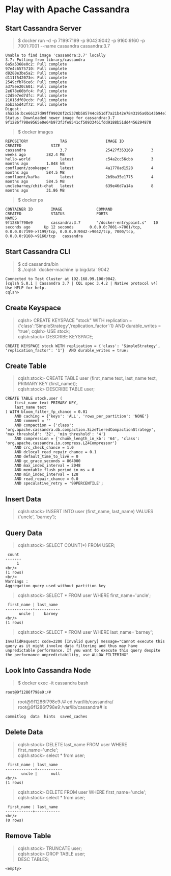 # Play with Apache Cassandra
## Start Cassandra Server
> $ docker run -d -p 7199:7199 -p 9042:9042 -p 9160:9160 -p 7001:7001 --name cassandra cassandra:3.7
```
Unable to find image 'cassandra:3.7' locally
3.7: Pulling from library/cassandra
6a5a5368e0c2: Pull complete
97e4c6575710: Pull complete
d8288e3be5a2: Pull complete
d111f542073e: Pull complete
2549cfb76ce6: Pull complete
a375ee20c601: Pull complete
2e678e60bfc4: Pull complete
c2d5e7ed7dfc: Pull complete
21015df69ccb: Pull complete
a5b3a5d43f72: Pull complete
Digest: sha256:bce66127d99ff99020f2c5370b585744c851df7a21b42e7843195a0b143b94e7
Status: Downloaded newer image for cassandra:3.7
9f1286f798e9565e0e64b973f3fe8541cf50933461fdd9188b51dd4456294878
```
> $ docker images
```
REPOSITORY              TAG                 IMAGE ID            CREATED             SIZE
cassandra               3.7                 25427f353269        3 weeks ago         382.4 MB
hello-world             latest              c54a2cc56cbb        3 months ago        1.848 kB
confluent/zookeeper     latest              4a1778ad1528        4 months ago        584.5 MB
confluent/kafka         latest              2b9ba35e1775        4 months ago        584.5 MB
unclebarney/chit-chat   latest              639e46d7a14a        8 months ago        31.86 MB
```
> $ docker ps
```
CONTAINER ID        IMAGE               COMMAND                  CREATED             STATUS              PORTS                                                                                                      NAMES
9f1286f798e9        cassandra:3.7       "/docker-entrypoint.s"   10 seconds ago      Up 12 seconds       0.0.0.0:7001->7001/tcp, 0.0.0.0:7199->7199/tcp, 0.0.0.0:9042->9042/tcp, 7000/tcp, 0.0.0.0:9160->9160/tcp   cassandra
```

## Start Cassandra CLI
> $ cd cassandra/bin<br/>
> $ ./cqlsh \`docker-machine ip bigdata\` 9042
```
Connected to Test Cluster at 192.168.99.100:9042.
[cqlsh 5.0.1 | Cassandra 3.7 | CQL spec 3.4.2 | Native protocol v4]
Use HELP for help.
cqlsh>
```

## Create Keyspace
> cqlsh> CREATE KEYSPACE "stock" WITH replication = {'class':'SimpleStrategy','replication_factor':1} AND durable_writes = 'true';
> cqlsh> USE stock;<br/>
> cqlsh:stock> DESCRIBE KEYSPACE;
```
CREATE KEYSPACE stock WITH replication = {'class': 'SimpleStrategy', 'replication_factor': '1'}  AND durable_writes = true;
```

## Create Table
> cqlsh:stock> CREATE TABLE user (first_name text, last_name text, PRIMARY KEY (first_name));<br/>
> cqlsh:stock> DESCRIBE TABLE user;
```
CREATE TABLE stock.user (
    first_name text PRIMARY KEY,
    last_name text
) WITH bloom_filter_fp_chance = 0.01
    AND caching = {'keys': 'ALL', 'rows_per_partition': 'NONE'}
    AND comment = ''
    AND compaction = {'class': 'org.apache.cassandra.db.compaction.SizeTieredCompactionStrategy', 'max_threshold': '32', 'min_threshold': '4'}
    AND compression = {'chunk_length_in_kb': '64', 'class': 'org.apache.cassandra.io.compress.LZ4Compressor'}
    AND crc_check_chance = 1.0
    AND dclocal_read_repair_chance = 0.1
    AND default_time_to_live = 0
    AND gc_grace_seconds = 864000
    AND max_index_interval = 2048
    AND memtable_flush_period_in_ms = 0
    AND min_index_interval = 128
    AND read_repair_chance = 0.0
    AND speculative_retry = '99PERCENTILE';
```

## Insert Data
> cqlsh:stock> INSERT INTO user (first_name, last_name) VALUES ('uncle', 'barney');

## Query Data
> cqlsh:stock> SELECT COUNT(*) FROM USER;
```
 count
-------
     1
<br/>
(1 rows)
<br/>
Warnings :
Aggregation query used without partition key
```
> cqlsh:stock> SELECT * FROM user WHERE first_name='uncle';
```
 first_name | last_name
------------+-----------
      uncle |    barney
<br/>
(1 rows)
```
> cqlsh:stock> SELECT * FROM user WHERE last_name='barney';
```
InvalidRequest: code=2200 [Invalid query] message="Cannot execute this query as it might involve data filtering and thus may have unpredictable performance. If you want to execute this query despite the performance unpredictability, use ALLOW FILTERING"
```

## Look Into Cassandra Node
> $ docker exec -it cassandra bash
```
root@9f1286f798e9:/#
```
> root@9f1286f798e9:/# cd /var/lib/cassandra/ <br/>
> root@9f1286f798e9:/var/lib/cassandra# ls
```
commitlog  data  hints  saved_caches
```

## Delete Data
> cqlsh:stock> DELETE last_name FROM user WHERE first_name='uncle'; <br/>
> cqlsh:stock> select * from user;
```
 first_name | last_name
-------------+-----------
       uncle |      null
<br/>
(1 rows)
```
> cqlsh:stock> DELETE FROM user WHERE first_name='uncle'; <br/>
> cqlsh:stock> select * from user;
```
 first_name | last_name
------------+-----------
<br/>
(0 rows)
```

## Remove Table
> cqlsh:stock> TRUNCATE user;<br/>
> cqlsh:stock> DROP TABLE user;<br/>
> DESC TABLES;
```
<empty>
``` 